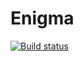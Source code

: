 # Enigma

[![Build status](https://ci.appveyor.com/api/projects/status/upuyt16gfqiu3mll/branch/master?svg=true)](https://ci.appveyor.com/project/ErwindeVreugd/enigma/branch/master)
